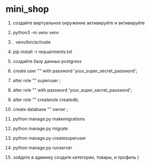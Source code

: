 # mini_shop
1) создайте виртуальное окружение активируйте и активируйте
2) python3 -m venv venv
3) . venv/bin/activate
4) pip install -r requairments.txt

5) создайте базу данных postgress 
6) create user "<database user>" with password 'your_super_secret_password';
7) alter role "<database user>" superuser ;
8) alter role "<database user>" with password 'your_super_secret_password';
9) alter role "<database user>" createrole createdb;
10) create database "<database name>" owner <database user>;  
  
11) python manage.py makemigrations
12) python manage.py migrate
13) python manage.py createsuperuser
14) python manage.py runserver
15) зойдите в админку создате категории, товары, и профиль )
